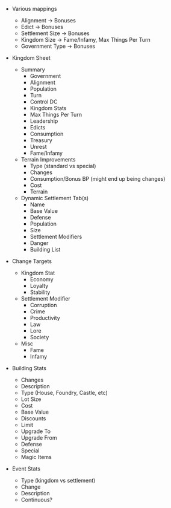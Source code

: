 - Various mappings
  - Alignment -> Bonuses
  - Edict -> Bonuses
  - Settlement Size -> Bonuses
  - Kingdom Size -> Fame/Infamy, Max Things Per Turn
  - Government Type -> Bonuses

- Kingdom Sheet
  - Summary
    - Government
    - Alignment
    - Population
    - Turn
    - Control DC
    - Kingdom Stats
    - Max Things Per Turn
    - Leadership
    - Edicts
    - Consumption
    - Treasury
    - Unrest
    - Fame/Infamy
  - Terrain Improvements
    - Type (standard vs special)
    - Changes
    - Consumption/Bonus BP (might end up being changes)
    - Cost
    - Terrain
  - Dynamic Settlement Tab(s)
    - Name
    - Base Value
    - Defense
    - Population
    - Size
    - Settlement Modifiers
    - Danger
    - Building List

- Change Targets
  - Kingdom Stat
    - Economy
    - Loyalty
    - Stability
  - Settlement Modifier
    - Corruption
    - Crime
    - Productivity
    - Law
    - Lore
    - Society
  - Misc
    - Fame
    - Infamy

- Building Stats
  - Changes
  - Description
  - Type (House, Foundry, Castle, etc)
  - Lot Size
  - Cost
  - Base Value
  - Discounts
  - Limit
  - Upgrade To
  - Upgrade From
  - Defense
  - Special
  - Magic Items

- Event Stats
  - Type (kingdom vs settlement)
  - Change
  - Description
  - Continuous?